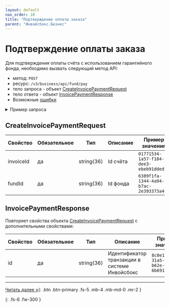 ```yaml
---
layout: default
nav_order: 10
title: "Подтверждение оплаты заказа"
parent: "Инвойсбокс.Бизнес"
---
```


# Подтверждение оплаты заказа

Для подтверждения оплаты счёта с использованием гарантийного фонда, необходимо вызвать следующий метод API:

- метод: `POST`
- ресурс: `/v3/business/api/fund/pay`
- тело запроса - объект [CreateInvoicePaymentRequest](#createinvoicepaymentrequest)
- тело ответа - объект [InvoicePaymentResponse](#invoicepaymentresponse)
- Возможные [ошибки](/docs/dictionary/error/)

<details>
  <summary>Пример запроса</summary>
<section markdown="1">
``` json
POST /v3/business/api/fund/pay
Authorization: Bearer b37c4c689295904ed21eee5d9a48d42e
Content-Type: application/json
Accept: application/json
{
    "invoiceId": "4757c6bb-1637-c1ca-bef7-f6706799c41e",
    "fundId": "6389f1fa-1344-4a94-b7ac-2e393373a401"
}
```
</section>
</details>

## CreateInvoicePaymentRequest

| Свойство        | Обязательное | Тип        | Описание       | Пример значения                        |
|-----------------|--------------|------------|----------------|----------------------------------------|
| invoiceId       | да           | string(36) | Id счёта       | `01771534-1a57-f184-dee3-ebeb91dded75` |
| fundId          | да           | string(36) | Id фонда       | `6389f1fa-1344-4a94-b7ac-2e393373a401` |

## InvoicePaymentResponse

Повторяет свойства объекта [CreateInvoicePaymentRequest](#createinvoicepaymentrequest) с дополнительными свойствами:

| Свойство   | Обязательное | Тип        | Описание                                      | Пример значения                         |
|------------|--------------|------------|-----------------------------------------------|-----------------------------------------|
| id         | да           | string(36) | Идентификатор транзакции в системе Инвойсбокс | `8c0e116d-31a5-4210-b62e-6b6917851f69`  |


---
[Читать далее &raquo;](/docs/dictionary/){: .btn .btn-primary .fs-5 .mb-4 .mb-md-0 .mr-2 }

{: .fs-6 .fw-300 }
